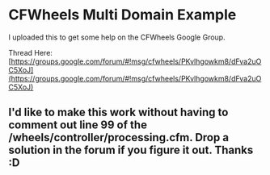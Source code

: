 # CFWheels Multi Domain Example

I uploaded this to get some help on the CFWheels Google Group. 

Thread Here: [https://groups.google.com/forum/#!msg/cfwheels/PKvlhgowkm8/dFva2uOC5XoJ](https://groups.google.com/forum/#!msg/cfwheels/PKvlhgowkm8/dFva2uOC5XoJ)

## I'd like to make this work without having to comment out line 99 of the /wheels/controller/processing.cfm. Drop a solution in the forum if you figure it out. Thanks :D